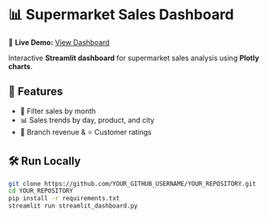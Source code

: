 # 📊 Supermarket Sales Dashboard  

🔗 **Live Demo:** [View Dashboard](https://my-portfolio-24whmfxztnjzl6wczcmmon.streamlit.app/)  

Interactive **Streamlit dashboard** for supermarket sales analysis using **Plotly charts**.  

## 🚀 Features  
- 📅 Filter sales by month  
- 📊 Sales trends by day, product, and city  
- 🏬 Branch revenue & ⭐ Customer ratings  

## 🛠️ Run Locally  
```bash
git clone https://github.com/YOUR_GITHUB_USERNAME/YOUR_REPOSITORY.git
cd YOUR_REPOSITORY
pip install -r requirements.txt
streamlit run streamlit_dashboard.py

